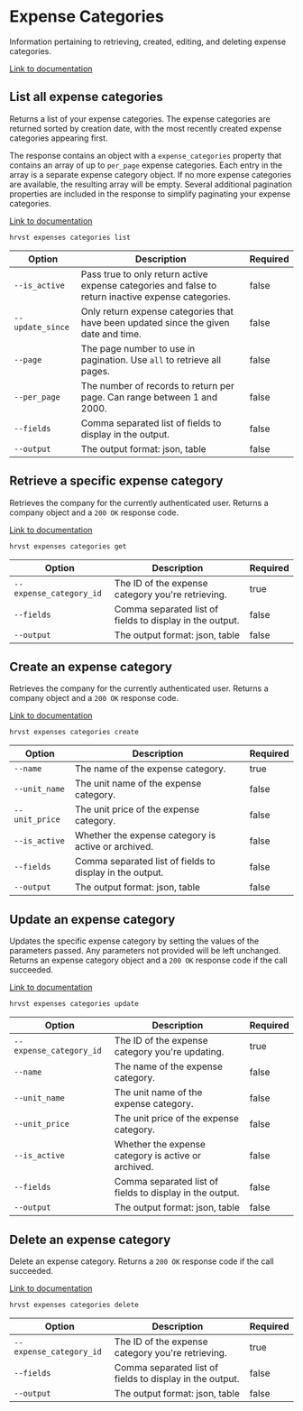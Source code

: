 # Expense Categories

Information pertaining to retrieving, created, editing, and deleting expense categories.

[Link to documentation](https://help.getharvest.com/api-v2/expenses-api/expenses/expense-categories/)

## List all expense categories

Returns a list of your expense categories. The expense categories are returned sorted by creation date, with the most recently created expense categories appearing first.

The response contains an object with a `expense_categories` property that contains an array of up to `per_page` expense categories. Each entry in the array is a separate expense category object. If no more expense categories are available, the resulting array will be empty. Several additional pagination properties are included in the response to simplify paginating your expense categories.

[Link to documentation](https://help.getharvest.com/api-v2/expenses-api/expenses/expense-categories/)

```
hrvst expenses categories list
```

| Option           | Description                                                                                         | Required |
| ---------------- | --------------------------------------------------------------------------------------------------- | -------- |
| `--is_active`    | Pass true to only return active expense categories and false to return inactive expense categories. | false    |
| `--update_since` | Only return expense categories that have been updated since the given date and time.                | false    |
| `--page`         | The page number to use in pagination. Use `all` to retrieve all pages.                              | false    |
| `--per_page`     | The number of records to return per page. Can range between 1 and 2000.                             | false    |
| `--fields`       | Comma separated list of fields to display in the output.                                            | false    |
| `--output`       | The output format: json, table                                                                      | false    |

## Retrieve a specific expense category

Retrieves the company for the currently authenticated user. Returns a company object and a `200 OK` response code.

[Link to documentation](https://help.getharvest.com/api-v2/expenses-api/expenses/expense-categories/#retrieve-an-expense-category)

```
hrvst expenses categories get
```

| Option                  | Description                                              | Required |
| ----------------------- | -------------------------------------------------------- | -------- |
| `--expense_category_id` | The ID of the expense category you're retrieving.        | true     |
| `--fields`              | Comma separated list of fields to display in the output. | false    |
| `--output`              | The output format: json, table                           | false    |

## Create an expense category

Retrieves the company for the currently authenticated user. Returns a company object and a `200 OK` response code.

[Link to documentation](https://help.getharvest.com/api-v2/expenses-api/expenses/expense-categories/#create-an-expense-category)

```
hrvst expenses categories create
```

| Option         | Description                                              | Required |
| -------------- | -------------------------------------------------------- | -------- |
| `--name`       | The name of the expense category.                        | true     |
| `--unit_name`  | The unit name of the expense category.                   | false    |
| `--unit_price` | The unit price of the expense category.                  | false    |
| `--is_active`  | Whether the expense category is active or archived.      | false    |
| `--fields`     | Comma separated list of fields to display in the output. | false    |
| `--output`     | The output format: json, table                           | false    |

## Update an expense category

Updates the specific expense category by setting the values of the parameters passed. Any parameters not provided will be left unchanged. Returns an expense category object and a `200 OK` response code if the call succeeded.

[Link to documentation](https://help.getharvest.com/api-v2/expenses-api/expenses/expense-categories/#update-an-expense-category)

```
hrvst expenses categories update
```

| Option                  | Description                                              | Required |
| ----------------------- | -------------------------------------------------------- | -------- |
| `--expense_category_id` | The ID of the expense category you're updating.          | true     |
| `--name`                | The name of the expense category.                        | false    |
| `--unit_name`           | The unit name of the expense category.                   | false    |
| `--unit_price`          | The unit price of the expense category.                  | false    |
| `--is_active`           | Whether the expense category is active or archived.      | false    |
| `--fields`              | Comma separated list of fields to display in the output. | false    |
| `--output`              | The output format: json, table                           | false    |

## Delete an expense category

Delete an expense category. Returns a `200 OK` response code if the call succeeded.

[Link to documentation](https://help.getharvest.com/api-v2/expenses-api/expenses/expense-categories/#delete-an-expense-category)

```
hrvst expenses categories delete
```

| Option                  | Description                                              | Required |
| ----------------------- | -------------------------------------------------------- | -------- |
| `--expense_category_id` | The ID of the expense category you're retrieving.        | true     |
| `--fields`              | Comma separated list of fields to display in the output. | false    |
| `--output`              | The output format: json, table                           | false    |
